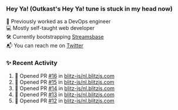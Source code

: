 ### Hey Ya! (Outkast's Hey Ya! tune is stuck in my head now)

💼 Previously worked as a DevOps engineer  
💻 Mostly self-taught web developer  
🛠️ Currently bootstrapping [Streamsbase](https://streamsbase.com)  
📬 You can reach me on [Twitter](https://twitter.com/LoriKarikari)

### ✨ Recent Activity

<!--START_SECTION:activity-->
1. 💪 Opened PR [#16](https://github.com/blitz-js/nl.blitzjs.com/pull/16) in [blitz-js/nl.blitzjs.com](https://github.com/blitz-js/nl.blitzjs.com)
2. 💪 Opened PR [#15](https://github.com/blitz-js/nl.blitzjs.com/pull/15) in [blitz-js/nl.blitzjs.com](https://github.com/blitz-js/nl.blitzjs.com)
3. 💪 Opened PR [#14](https://github.com/blitz-js/nl.blitzjs.com/pull/14) in [blitz-js/nl.blitzjs.com](https://github.com/blitz-js/nl.blitzjs.com)
4. 💪 Opened PR [#13](https://github.com/blitz-js/nl.blitzjs.com/pull/13) in [blitz-js/nl.blitzjs.com](https://github.com/blitz-js/nl.blitzjs.com)
5. 💪 Opened PR [#12](https://github.com/blitz-js/nl.blitzjs.com/pull/12) in [blitz-js/nl.blitzjs.com](https://github.com/blitz-js/nl.blitzjs.com)
<!--END_SECTION:activity-->
